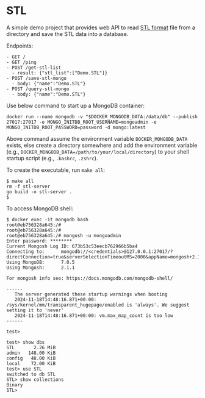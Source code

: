 # STL

A simple demo project that provides web API to read [STL format](https://en.wikipedia.org/wiki/STL_(file_format)) file from a directory and save the STL data into a database.

Endpoints:

```
- GET /
- GET /ping
- POST /get-stl-list
  - result: {"stl_list":["Demo.STL"]}
- POST /save-stl-mongo
  - body: {"name":"Demo.STL"}
- POST /query-stl-mongo
  - body: {"name":"Demo.STL"}
```

Use below command to start up a MongoDB container:

```
docker run --name mongodb -v "$DOCKER_MONGODB_DATA:/data/db" --publish 27017:27017 -e MONGO_INITDB_ROOT_USERNAME=mongoadmin -e MONGO_INITDB_ROOT_PASSWORD=password -d mongo:latest
```

Above command assume the environment variable `DOCKER_MONGODB_DATA` exists, else create a directory somewhere and add the environment variable (e.g., `DOCKER_MONGODB_DATA=/path/to/your/local/directory`) to your shell startup script (e.g., `.bashrc`, `.zshrc`).

To create the executable, run `make all`:
```
$ make all
rm -f stl-server
go build -o stl-server .
$ 
```

To access MongoDB shell:

```
$ docker exec -it mongodb bash
root@eb756328a645:/# 
root@eb756328a645:/# 
root@eb756328a645:/# mongosh -u mongoadmin
Enter password: ********
Current Mongosh Log ID:	673b53c53eecb762966b5ba4
Connecting to:		mongodb://<credentials>@127.0.0.1:27017/?directConnection=true&serverSelectionTimeoutMS=2000&appName=mongosh+2.1.1
Using MongoDB:		7.0.5
Using Mongosh:		2.1.1

For mongosh info see: https://docs.mongodb.com/mongodb-shell/

------
   The server generated these startup warnings when booting
   2024-11-18T14:48:16.871+00:00: /sys/kernel/mm/transparent_hugepage/enabled is 'always'. We suggest setting it to 'never'
   2024-11-18T14:48:16.871+00:00: vm.max_map_count is too low
------

test> 

test> show dbs
STL       2.26 MiB
admin   148.00 KiB
config   48.00 KiB
local    72.00 KiB
test> use STL
switched to db STL
STL> show collections
Binary
STL> 
```